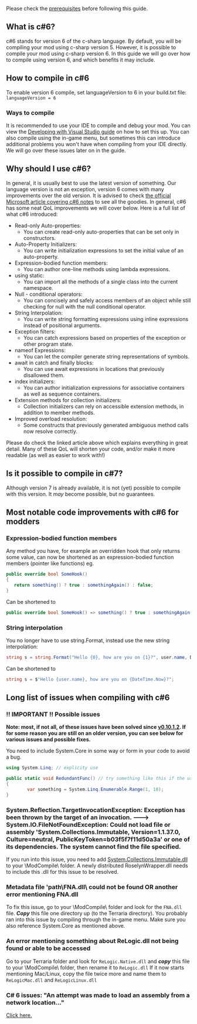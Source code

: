 Please check the [prerequisites](Intermediate-Prerequisites) before following this guide.

## What is c#6?
c#6 stands for version 6 of the c-sharp language. By default, you will be compiling your mod using c-sharp version 5. However, it is possible to compile your mod using c-sharp version 6. In this guide we will go over how to compile using version 6, and which benefits it may include.

## How to compile in c#6
To enable version 6 compile, set languageVersion to 6 in your build.txt file:
`languageVersion = 6`

### Ways to compile 
It is recommended to use your IDE to compile and debug your mod. You can view the [Developing with Visual Studio guide](Developing-with-Visual-Studio) on how to set this up. You can also compile using the in-game menu, but sometimes this can introduce additional problems you won't have when compiling from your IDE directly. We will go over these issues later on in the guide.

## Why should I use c#6?
In general, it is usually best to use the latest version of something. Our language version is not an exception, version 6 comes with many improvements over the old version. It is advised to check [the official Microsoft article covering c#6 notes](https://docs.microsoft.com/en-us/dotnet/csharp/whats-new/csharp-6) to see all the goodies. In general, c#6 has some neat QoL improvements we will cover below. Here is a full list of what c#6 introduced:
* Read-only Auto-properties:
    * You can create read-only auto-properties that can be set only in constructors.
* Auto-Property Initializers:
    * You can write initialization expressions to set the initial value of an auto-property.
* Expression-bodied function members:
    * You can author one-line methods using lambda expressions.
* using static:
    * You can import all the methods of a single class into the current namespace.
* Null - conditional operators:
    * You can concisely and safely access members of an object while still checking for null with the null conditional operator.
* String Interpolation:
    * You can write string formatting expressions using inline expressions instead of positional arguments.
* Exception filters:
    * You can catch expressions based on properties of the exception or other program state.
* nameof Expressions:
    * You can let the compiler generate string representations of symbols.
* await in catch and finally blocks:
    * You can use await expressions in locations that previously disallowed them.
* index initializers:
    * You can author initialization expressions for associative containers as well as sequence containers.
* Extension methods for collection initializers:
    * Collection initializers can rely on accessible extension methods, in addition to member methods.
* Improved overload resolution:
    * Some constructs that previously generated ambiguous method calls now resolve correctly.

Please do check the linked article above which explains everything in great detail. Many of these QoL will shorten your code, and/or make it more readable (as well as easier to work with!)

## Is it possible to compile in c#7?
Although version 7 is already available, it is not (yet) possible to compile with this version. It _may_ become possible, but no guarantees.

## Most notable code improvements with c#6 for modders
### Expression-bodied function members
Any method you have, for example an overridden hook that only returns some value, can now be shortened as an expression-bodied function members (pointer like functions) eg.
```csharp
public override bool SomeHook() 
{
   return something() ? true : somethingAgain() : false;
}
```
Can be shortened to
```csharp
public override bool SomeHook() => something() ? true : somethingAgain() : false
```

### String interpolation
You no longer have to use string.Format, instead use the new string interpolation:
```csharp
string s = string.Format("Hello {0}, how are you on {1}?", user.name, DateTime.Now);
```
Can be shortened to
```csharp
string s = $"Hello {user.name}, how are you on {DateTime.Now}?";
```
## Long list of issues when compiling with c#6

### !! IMPORTANT !! Possible issues
**Note: most, if not all, of these issues have been solved since [v0.10.1.2](https://github.com/blushiemagic/tModLoader/releases/tag/v0.10.1.1). If for some reason you are still on an older version, you can see below for various issues and possible fixes.**

You need to include System.Core in some way or form in your code to avoid a bug.
```csharp
using System.Linq; // explicity use

public static void RedundantFunc() // try something like this if the using directive isn't enough
{
        var something = System.Linq.Enumerable.Range(1, 10);
}
```

### System.Reflection.TargetInvocationException: Exception has been thrown by the target of an invocation. ---> System.IO.FileNotFoundException: Could not load file or assembly 'System.Collections.Immutable, Version=1.1.37.0, Culture=neutral, PublicKeyToken=b03f5f7f11d50a3a' or one of its dependencies. The system cannot find the file specified.
If you run into this issue, you need to add [System.Collections.Immutable.dll](https://cdn.discordapp.com/attachments/103115427491610624/352120158439079936/System.Collections.Immutable.dll) to your \ModCompile\ folder. A newly distributed RoselynWrapper.dll needs to include this .dll for this issue to be resolved.

### Metadata file 'path\FNA.dll\ could not be found OR another error mentioning FNA.dll
To fix this issue, go to your \ModCompile\ folder and look for the `FNA.dll` file. _**Copy**_ this file one directory up (to the Terraria directory). You probably ran into this issue by compiling through the in-game menu. Make sure you also reference System.Core as mentioned above.

### An error mentioning something about ReLogic.dll not being found or able to be accessed
Go to your Terraria folder and look for `ReLogic.Native.dll` and _**copy**_ this file to your \ModCompile\ folder, then rename it to `ReLogic.dll` If it now starts mentioning Mac/Linux, copy the file twice more and name them to `ReLogicMac.dll` and `ReLogicLinux.dll`

### C# 6 issues: "An attempt was made to load an assembly from a network location..."
[Click here.](https://github.com/blushiemagic/tModLoader/wiki/Basic-tModLoader-Modding-FAQ#c-6-issues-an-attempt-was-made-to-load-an-assembly-from-a-network-location)